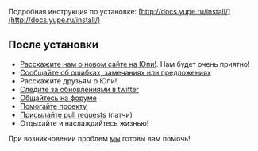 Подробная инструкция по установке:
[http://docs.yupe.ru/install/](http://docs.yupe.ru/install/)

После установки
---------------

- [Расскажите нам о новом сайте на Юпи!](http://yupe.ru/contacts). Нам будет очень приятно!
- [Сообщайте об ошибках, замечаниях или предложениях](https://github.com/yupe/yupe/issues)
- Расскажите друзьям о Юпи!
- [Следите за обновлениями в twitter](https://twitter.com/YupeCms)
- [Общайтесь на форуме](http://talk.yupe.ru/)
- [Помогайте проекту](http://docs.yupe.ru/assistance.project/)
- [Присылайте pull requests](https://github.com/yupe/yupe/pulls) (патчи)
- Отдыхайте и наслаждайтесь жизнью!

При возникновении проблем [мы](http://amylabs.ru/contact) готовы вам помочь!